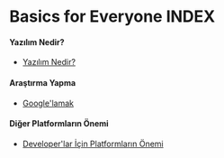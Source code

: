 # Basics for Everyone INDEX

#### Yazılım Nedir? ####
- [Yazılım Nedir?](yazilim-nedir)

#### Araştırma Yapma ####
- [Google'lamak](google/)

#### Diğer Platformların Önemi ####
- [Developer'lar İçin Platformların Önemi](platformların-önemi/)
